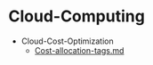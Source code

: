 
# Cloud-Computing

- Cloud-Cost-Optimization
  - [Cost-allocation-tags.md](./Cost-allocation-tags.md)
